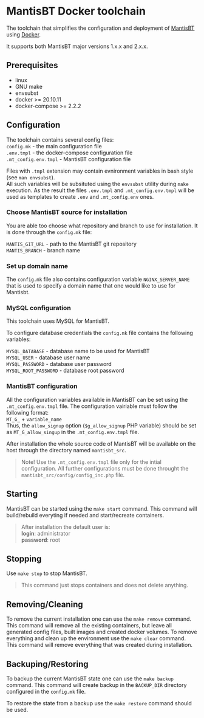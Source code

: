 # MantisBT Docker toolchain

The toolchain that simplifies the configuration and deployment of
[MantisBT](https://github.com/mantisbt/mantisbt) using
[Docker](https://www.docker.com/).  

It supports both MantisBT major versions 1.x.x and 2.x.x.  

## Prerequisites

- linux  
- GNU make  
- envsubst  
- docker >= 20.10.11  
- docker-compose >= 2.2.2  

## Configuration

The toolchain contains several config files:  
`config.mk` - the main configuration file  
`.env.tmpl` - the docker-compose configuration file  
`.mt_config.env.tmpl` - MantisBT configuration file  

Files with `.tmpl` extension may contain evnironment variables in bash style
(see `man envsubst`).  
All such variables will be subsituted using the `envsubst` utility during
`make` execution. As the result the files `.env.tmpl` and `.mt_config.env.tmpl`
will be used as templates to create `.env` and `.mt_config.env` ones.  

### Choose MantisBT source for installation

You are able too choose what repository and branch to use for installation. It
is done through the `config.mk` file:  

`MANTIS_GIT_URL` - path to the MantisBT git repository  
`MANTIS_BRANCH` - branch name  

### Set up domain name

The `config.mk` file also contains configuration variable `NGINX_SERVER_NAME`
that is used to specify a domain name that one would like to use for Mantisbt.  

### MySQL configuration

This toolchain uses MySQL for MantisBT.  

To configure database credentials the `config.mk` file contains the following
variables:  

`MYSQL_DATABASE` - database name to be used for MantisBT  
`MYSQL_USER` - database user name  
`MYSQL_PASSWORD` - database user password  
`MYSQL_ROOT_PASSWORD` - database root password  

### MantisBT configuration

All the configuration variables available in MantisBT can be set using the
`.mt_config.env.tmpl` file. The configuration vairiable must follow the
following format:  
`MT_G_` + `variable_name`  
Thus, the `allow_signup` option (`$g_allow_signup` PHP variable) should be set
as `MT_G_allow_singup` in the `.mt_config.env.tmpl` file.  

After installation the whole source code of MantisBT will be available on the
host through the directory named `mantisbt_src`.  

> Note! Use the `.mt_config.env.tmpl` file only for the intial configuration.
> All further configurations must be done throught the
> `mantisbt_src/config/config_inc.php` file.

## Starting

MantisBT can be started using the `make start` command. This command will
build/rebuild everyting if needed and start/recreate containers.  

> After installation the default user is:  
> **login**: administrator  
> **password**: root  

## Stopping

Use `make stop` to stop MantisBT.  

> This command just stops containers and does not delete anything.  

## Removing/Cleaning

To remove the current installation one can use the `make remove` command.  This
command will remove all the existing containers, but leave all generated config
files, built images and created docker volumes. To remove everything and clean
up the environment use the `make clear` command. This command will remove
everything that was created during installation.  

## Backuping/Restoring

To backup the current MantisBT state one can use the `make backup` command.
This command will create backup in the `BACKUP_DIR` directory configured in the
`config.mk` file.  

To restore the state from a backup use the `make restore` command should be
used.  
